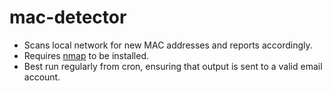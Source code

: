 # mac-detector

* Scans local network for new MAC addresses and reports accordingly.
* Requires [nmap](https://nmap.org) to be installed.
* Best run regularly from cron, ensuring that output is sent to a valid email account. 
